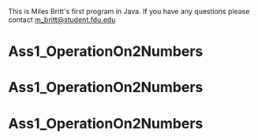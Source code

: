 This is Miles Britt's first program in Java.
If you have any questions please contact m_britt@student.fdu.edu
# Ass1_OperationOn2Numbers
# Ass1_OperationOn2Numbers
# Ass1_OperationOn2Numbers
